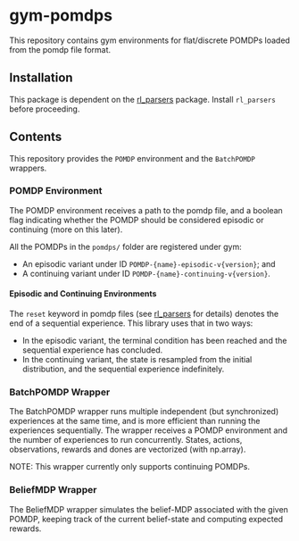 # gym-pomdps

This repository contains gym environments for flat/discrete POMDPs loaded from
the pomdp file format.

## Installation

This package is dependent on the
[rl_parsers](https://github.com/abaisero/rl_parsers) package.  Install
`rl_parsers` before proceeding.

## Contents

This repository provides the `POMDP` environment and the `BatchPOMDP` wrappers.

### POMDP Environment

The POMDP environment receives a path to the pomdp file, and a boolean flag
indicating whether the POMDP should be considered episodic or continuing (more
on this later).

All the POMDPs in the `pomdps/` folder are registered under gym:

 * An episodic variant under ID `POMDP-{name}-episodic-v{version}`; and
 * A continuing variant under ID `POMDP-{name}-continuing-v{version}`.

#### Episodic and Continuing Environments

The `reset` keyword in pomdp files (see
[rl_parsers](https://github.com/abaisero/rl_parsers) for details) denotes the
end of a sequential experience.  This library uses that in two ways:

 * In the episodic variant, the terminal condition has been reached and the
   sequential experience has concluded.
 * In the continuing variant, the state is resampled from the initial
   distribution, and the sequential experience indefinitely.

### BatchPOMDP Wrapper

The BatchPOMDP wrapper runs multiple independent (but synchronized) experiences
at the same time, and is more efficient than running the experiences
sequentially.  The wrapper receives a POMDP environment and the number of
experiences to run concurrently.  States, actions, observations, rewards and
dones are vectorized (with np.array).

NOTE:  This wrapper currently only supports continuing POMDPs.

### BeliefMDP Wrapper

The BeliefMDP wrapper simulates the belief-MDP associated with the given POMDP,
keeping track of the current belief-state and computing expected rewards.
